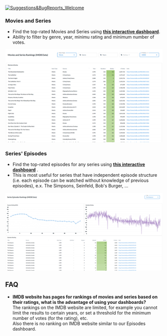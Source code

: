 [![Suggestions&BugReports_Welcome](https://img.shields.io/badge/Suggestions-BugReports-blue)](https://github.com/vvaezian/IMDB-Ratings/issues)

### Movies and Series
- Find the top-rated Movies and Series using **[this interactive dashboard](http://metabase.intellimenta.com/public/dashboard/eae564a4-d9a3-46b1-9cd4-1f95ab5b1b18)**.
- Ability to filter by genre, year, minimu rating and minimum number of votes.

<img src="Files/dash1.png" width="800">

### Series' Episodes
- Find the top-rated episodes for any series using **[this interactive dashboard](http://metabase.intellimenta.com/public/dashboard/bb812d83-7cef-404e-8e14-87e1552cbe7c)** .
- This is most useful for series that have independent episode structure (i.e. each episode can be watched without knowledge of previous episodes), e.x. The Simpsons, Seinfeld, Bob's Burger, ...

<img src="Files/dash2.png" width="800">

## FAQ
- **IMDB website has pages for rankings of movies and series based on their ratings, what is the advantage of using your dashboards?**  
The rankings on the IMDB website are limited, for example you cannot limit the results to certain years, or set a threshold for the minimum number of votes (for the rating), etc.  
Also there is no ranking on IMDB website similar to our Episodes dashboard.
